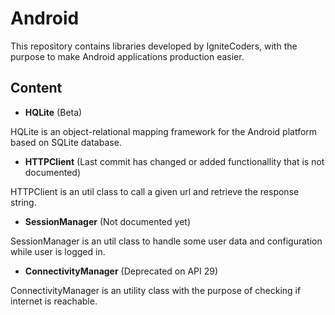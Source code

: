# Android

This repository contains libraries developed by IgniteCoders, with the purpose to make Android applications production easier.

## Content

 - **HQLite** (Beta)

 HQLite is an object-relational mapping framework for the Android platform based on SQLite database.

 - **HTTPClient** (Last commit has changed or added functionallity that is not documented)

 HTTPClient is an util class to call a given url and retrieve the response string.
 
 - **SessionManager** (Not documented yet)

 SessionManager is an util class to handle some user data and configuration while user is logged in.
 
 - **ConnectivityManager** (Deprecated on API 29)

 ConnectivityManager is an utility class with the purpose of checking if internet is reachable.
